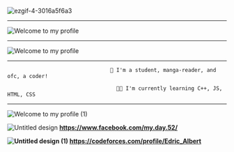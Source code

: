 ![ezgif-4-3016a5f6a3](https://user-images.githubusercontent.com/67855031/157255484-e20b0511-a6ec-4a0b-b336-e8effd29e73b.gif)

<hr>

![Welcome to my profile](https://user-images.githubusercontent.com/67855031/157342744-e227d44d-cfe7-4c0d-9757-8af513aef0bc.gif)

<hr>

![Welcome to my profile](https://user-images.githubusercontent.com/67855031/157343318-7bc13b91-ca83-42aa-be7f-d066a0a77760.png)

<hr>

                                     🌱 I'm a student, manga-reader, and ofc, a coder!

                                       👨‍💻 I'm currently learning C++, JS, HTML, CSS
<hr>

![Welcome to my profile (1)](https://user-images.githubusercontent.com/67855031/157344020-4a344442-87cb-4559-9eb9-edb230087bc6.png)

![Untitled design](https://user-images.githubusercontent.com/67855031/157344453-121d3d8d-be54-47a9-aacf-3df718b05da5.png)  <strong> https://www.facebook.com/my.day.52/ <strong>

![Untitled design (1)](https://user-images.githubusercontent.com/67855031/157344554-5b21f20e-7071-4029-83bd-8afa5d2ddb5e.png)   https://codeforces.com/profile/Edric_Albert

